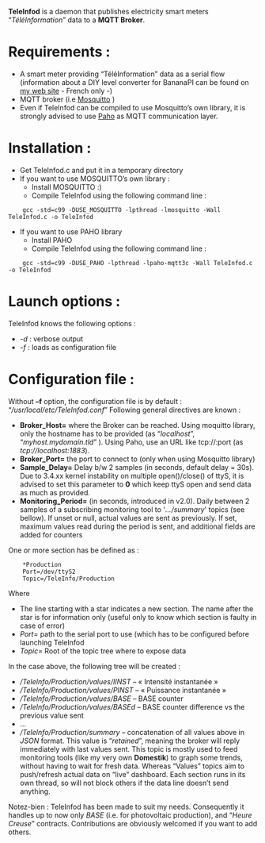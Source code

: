 **TeleInfod** is a daemon that publishes electricity smart meters “*TéléInformation*” data to a **MQTT Broker**.

# Requirements :
* A smart meter providing “TéléInformation” data as a serial flow (information about a DIY level converter for BananaPI can be found on [my web site](http://destroyedlolo.info/BananaPI/TeleInformation/) - French only -)
* MQTT broker (i.e [Mosquitto](http://mosquitto.org/) )
* Even if TeleInfod can be compiled to use Mosquitto’s own library, it is strongly advised to use [Paho](http://eclipse.org/paho/) as MQTT communication layer.

# Installation :
* Get TeleInfod.c and put it in a temporary directory
* If you want to use MOSQUITTO’s own library :
	* Install MOSQUITTO :)
	* Compile TeleInfod using the following command line :
```
    gcc -std=c99 -DUSE_MOSQUITTO -lpthread -lmosquitto -Wall TeleInfod.c -o TeleInfod
```
* If you want to use  PAHO library
	* Install PAHO
	* Compile TeleInfod using the following command line :
```
    gcc -std=c99 -DUSE_PAHO -lpthread -lpaho-mqtt3c -Wall TeleInfod.c -o TeleInfod
```

# Launch options :
TeleInfod knows the following options :
* *-d* : verbose output
* *-f<file>* : loads <file> as configuration file

# Configuration file :

Without **–f** option, the configuration file is by default : “*/usr/local/etc/TeleInfod.conf*”
Following general directives are known :
* **Broker_Host=** where the Broker can be reached.
Using moquitto library, only the hostname has to be provided (as “*localhost*”, “*myhost.mydomain.tld*” ).
Using Paho, use an URL like tcp://<hostname>:port (as *tcp://localhost:1883*).
* **Broker_Port=** the port to connect to (only when using Mosquitto library)
* **Sample_Delay=** Delay b/w 2 samples (in seconds, default delay = 30s). Due to 3.4.xx kernel instability on multiple open()/close() of ttyS, it is advised to set this parameter to **0** which keep ttyS open and send data as much as provided.
* **Monitoring_Period=** (in seconds, introduced in v2.0). Daily between 2 samples of a subscribing monitoring tool to '*.../summary*' topics (see bellow).
If unset or null, actual values are sent as previously.
If set, maximum values read during the period is sent, and additional fields are added for counters

One or more section has be defined as :

```
    *Production
    Port=/dev/ttyS2
    Topic=/TeleInfo/Production
```

Where
* The line starting with a star indicates a new section. The name after the star is for information only (useful only to know which section is faulty in case of error)
* *Port=* path to the serial port to use (which has to be configured before launching TeleInfod
* *Topic=* Root of the topic tree where to expose data

In the case above, the following tree will be created :
* */TeleInfo/Production/values/IINST* – « Intensité instantanée »
* */TeleInfo/Production/values/PINST* – « Puissance instantanée »
* */TeleInfo/Production/values/BASE* – BASE counter
* */TeleInfo/Production/values/BASEd* – BASE counter difference vs the previous value sent
* …
* */TeleInfo/Production/summary* – concatenation of all values above in *JSON* format. This value is “*retained*”, meaning the broker will reply immediately with last values sent. This topic is mostly used to feed monitoring tools (like my very own **Domestik**) to graph some trends, without having to wait for fresh data. Whereas “Values” topics aim to push/refresh actual data on “live” dashboard.
Each section runs in its own thread, so will not block others if the data line doesn’t send anything.

Notez-bien : TeleInfod has been made to suit my needs. Consequently it handles up to now only *BASE* (i.e. for photovoltaic production), and “*Heure Creuse*” contracts. Contributions are obviously welcomed if you want to add others.
